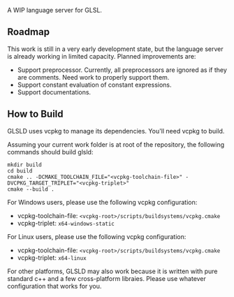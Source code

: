 A WIP language server for GLSL.

## Roadmap
This work is still in a very early development state, but the language server is already working in limited capacity. Planned improvements are:
- Support preprocessor. Currently, all preprocessors are ignored as if they are comments. Need work to properly support them.
- Support constant evaluation of constant expressions.
- Support documentations.

## How to Build

GLSLD uses vcpkg to manage its dependencies. You'll need vcpkg to build.

Assuming your current work folder is at root of the repository, the following commands should build glsld:
```
mkdir build
cd build
cmake .. -DCMAKE_TOOLCHAIN_FILE="<vcpkg-toolchain-file>" -DVCPKG_TARGET_TRIPLET="<vcpkg-triplet>"
cmake --build .
```

For Windows users, please use the following vcpkg configuration:
- vcpkg-toolchain-file: `<vcpkg-root>/scripts/buildsystems/vcpkg.cmake`
- vcpkg-triplet: `x64-windows-static`

For Linux users, please use the following vcpkg configuration:
- vcpkg-toolchain-file: `<vcpkg-root>/scripts/buildsystems/vcpkg.cmake`
- vcpkg-triplet: `x64-linux`

For other platforms, GLSLD may also work because it is written with pure standard c++ and a few cross-platform libraies. Please use whatever configuration that works for you.